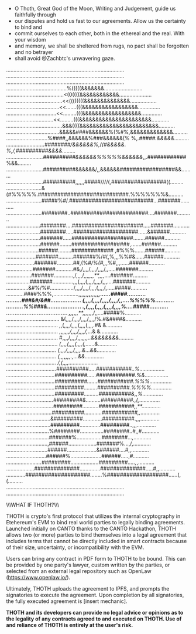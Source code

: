 - O Thoth, Great God of the Moon, Writing and Judgement, guide us faithfully through
- our disputes and hold us fast to our agreements. Allow us the certainty to bind and
- commit ourselves to each other, both in the ethereal and the real. With your wisdom
- and memory, we shall be sheltered from rugs, no pact shall be forgotten and no betrayer
- shall avoid @Zachbtc's unwavering gaze.

................................................................................</br>
................................................................................</br>
................................................................................</br>
.........................................%(((((&&&&&&&..........................</br>
.......................................<(0((((&&&&&&&&&&&&......................</br>
......................................<<((((((((&&&&&&&&&&&&&&..................</br>
....................................<<.......(((&&&&&&&&&&&&&&&&&...............</br>
..................................<<.........(((&&&&&&&&&&&&&&&&&&..............</br>
................................<<.........(((&&&&&&&&&&&&&&&&&&&&&&............</br>
......................................&&&((((&&&&&&&&&&&&&&&&&&&&&&&&...........</br>
....................................&&&&&####&&&&&&%(%#%,&&&&&&&&&&&&&..........</br>
............................%####,,&&&&&&%###&&&&&&(%  %,*.#####.&&&&&..........</br>
..........................########/&&&&&&%,((#&&&&&. %,/,##########&&&&.........</br>
.........................##########&&&&&&%%%%%&&&&&&*,,.############%&&.........</br>
.........................##########&&&&&&/*,,*&&&&&&#################&&.........</br>
.........................##########,,,,,,#####////(,#################((.........</br>
........................&(#%%%%%.############################.%%%%%%%&..........</br>
........................#####%#/.##########################...#######...........</br>
........................########..########################....#######...........</br>
.......................########....######################.....#######...........</br>
.......................########.....####################......&######...........</br>
.......................#######......###################........######...........</br>
.......................######........##################,.......######...........</br>
......................######.........############# ,#%%%.......######...........</br>
....................#######..........#######%/#(,%,,,%%#&......######...........</br>
...................#######...........##,(%#*/%(#,,*,%#,,,......######...........</br>
..................#######............#&,/,,,,/,,,,/,,,,/,,.....#######..........</br>
.................#######.............,/,,,,/,,,,*,,,**,,,*,....#######..........</br>
................#######..............,,,(,,,,(,,,,(,,,,(,,,....#######..........</br>
...............&#%/%#................/,,,,/,,,,/,,,,(,,,,(,.....#####...........</br>
............####%%%,.................,,,*,,,**,,,**,,,**,,......#####...........</br>
.........###&#/&##.................. (,,,,(,,,,(,,,,/,,,,/,,....%%%%%...........</br>
..........%%###&.................... .,(,,,,(,,,,(,,,,(,,,,%....#####...........</br>
....................................  ,,,**,,,**,,,*,,,,/,,....#####%...........</br>
....................................  &(,,,,/,,,,/,,,,/,,,,/%.#&####&...........</br>
...................................    ,,(,,,,(,,,,(,,,,(,,,,.#&    &...........</br>
...................................     ,,,*,,,,/,,,,/,,,,/,*...&  &............</br>
...................................      #,,,,/,,,,/,,,,*,,,..&&&&&&&&..........</br>
...................................        (,,,,(,,,,(,,,,(,......&.............</br>
..................................           (,,,,/,,,,/,,,,.&...&&.............</br>
..................................              (,,,**,,,**,.,...&&.............</br>
..................................                   /,(,,,,....................</br>
..................................##########.....###########..%.................</br>
.................................##########......############.%&................</br>
.................................##########.......###########.%%%...............</br>
.................................#########.........##########.%%%%..............</br>
.................................#########..........##########&,,%..............</br>
................................#########&..........##########.,(,..............</br>
................................#########...........###########,,**.............</br>
...............................##########............###########,,*.............</br>
..............................&#########.............##########.,,,.............</br>
..............................#########..............#########..,,,.............</br>
.............................%########................########..#,,#............</br>
.............................#######%.................########...*,*............</br>
............................,######...................#######%...,/,............</br>
............................######....................&######....#,,............</br>
...........................######%.....................######.....,*#...........</br>
........................#########...................#########.....,*,...........</br>
...................##############..............##############.....#,,...........</br>
.............####################........%###################......(,(..........</br>
................................................................................</br>
................................................................................</br>


\\\\\WHAT IF THOTH?\\\\\

THOTH is crypto's first protocol that utilizes the internal cryptography in
Etehereum's EVM to bind real world parties to legally binding agreements.
Launched initially on CANTO thanks to the CANTO Hackathon, THOTH allows two 
(or more) parties to bind themselves into a legal agreement that includes
terms that cannot be directly included in smart contracts because of their
size, uncertainty, or incompatibility with the EVM.

Users can bring any contract in PDF form to THOTH to be bound. This can be
provided by one party's lawyer, custom written by the parties, or selected
from an external legal repository such as OpenLaw (https://www.openlaw.io/).

Ultimately, THOTH uploads the agreement to IPFS, and prompts the signatories
to execute the agreement. Upon completion by all signatories, the fully
executed agreement is [insert mechanic].

<b>THOTH and its developers can provide no legal advice or opinions as to
  the legality of any contracts agreed to and executed on THOTH. Use of and
  reliance of THOTH is entirely at the user's risk.</b>
